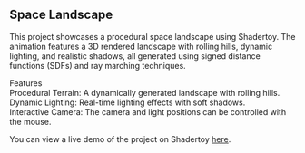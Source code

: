 ## Space Landscape
This project showcases a procedural space landscape using Shadertoy. The animation features a 3D rendered landscape with rolling hills, dynamic lighting, and realistic shadows, all generated using signed distance functions (SDFs) and ray marching techniques.

Features  
Procedural Terrain: A dynamically generated landscape with rolling hills.  
Dynamic Lighting: Real-time lighting effects with soft shadows.  
Interactive Camera: The camera and light positions can be controlled with the mouse.  

You can view a live demo of the project on Shadertoy [here](https://www.shadertoy.com/view/DtKfRm).
